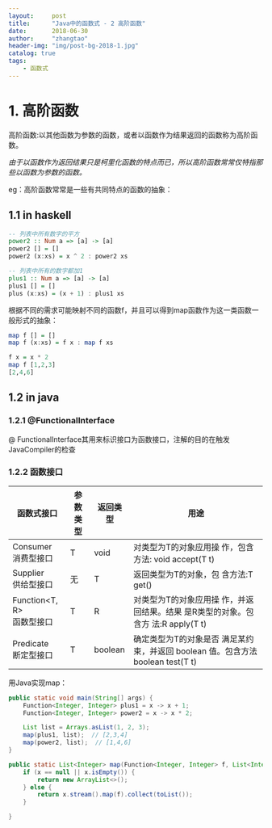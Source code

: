 ```yaml
---
layout:     post
title:      "Java中的函数式 - 2 高阶函数"
date:       2018-06-30
author:     "zhangtao"
header-img: "img/post-bg-2018-1.jpg"
catalog: true
tags:
    - 函数式
---
```


# 1. 高阶函数

高阶函数:以其他函数为参数的函数，或者以函数作为结果返回的函数称为高阶函数。

*由于以函数作为返回结果只是柯里化函数的特点而已，所以高阶函数常常仅特指那些以函数为参数的函数。*


eg：高阶函数常常是一些有共同特点的函数的抽象：

## 1.1 in haskell

``` haskell
-- 列表中所有数字的平方
power2 :: Num a => [a] -> [a]
power2 [] = []
power2 (x:xs) = x ^ 2 : power2 xs

-- 列表中所有的数字都加1
plus1 :: Num a => [a] -> [a]
plus1 [] = []
plus (x:xs) = (x + 1) : plus1 xs

```

根据不同的需求可能映射不同的函数f，并且可以得到map函数作为这一类函数一般形式的抽象：

``` haskell 
map f [] = []
map f (x:xs) = f x : map f xs

f x = x * 2
map f [1,2,3]
[2,4,6]

```

## 1.2 in java 

### 1.2.1 @FunctionalInterface

@ FunctionalInterface其用来标识接口为函数接口，注解的目的在触发JavaCompiler的检查

### 1.2.2 函数接口


| 函数式接口                   | 参数类型 | 返回类型 | 用途
-------------------------- | ------- | ------- | ------------- |
| Consumer<T>  <br>消费型接口  |   T     |   void  | 对类型为T的对象应用操 作，包含方法: void accept(T t) |
| Supplier<T>  <br>供给型接口  |   无     |   T    | 返回类型为T的对象，包 含方法:T get() |
| Function<T, R>  <br>函数型接口  |   T     |   R  | 对类型为T的对象应用操 作，并返回结果。结果 是R类型的对象。包含方 法:R apply(T t) |
| Predicate<T>  <br>断定型接口  |   T     |   boolean  | 确定类型为T的对象是否 满足某约束，并返回 boolean 值。包含方法 boolean test(T t) |


用Java实现map：

``` java
public static void main(String[] args) {
	Function<Integer, Integer> plus1 = x -> x + 1;
	Function<Integer, Integer> power2 = x -> x * 2;

	List list = Arrays.asList(1, 2, 3);
	map(plus1, list);  // [2,3,4]
	map(power2, list);  // [1,4,6]
}

public static List<Integer> map(Function<Integer, Integer> f, List<Integer> x) {
	if (x == null || x.isEmpty()) {
		return new ArrayList<>();
	} else {
		return x.stream().map(f).collect(toList());
	}

}
```

